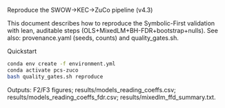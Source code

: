 Reproduce the SWOW→KEC→ZuCo pipeline (v4.3)

This document describes how to reproduce the Symbolic-First validation with lean, auditable steps (OLS+MixedLM+BH-FDR+bootstrap+nulls).
See also: provenance.yaml (seeds, counts) and quality_gates.sh.

Quickstart

```bash
conda env create -f environment.yml
conda activate pcs-zuco
bash quality_gates.sh reproduce
```

Outputs: F2/F3 figures; results/models_reading_coeffs.csv; results/models_reading_coeffs_fdr.csv; results/mixedlm_ffd_summary.txt.

